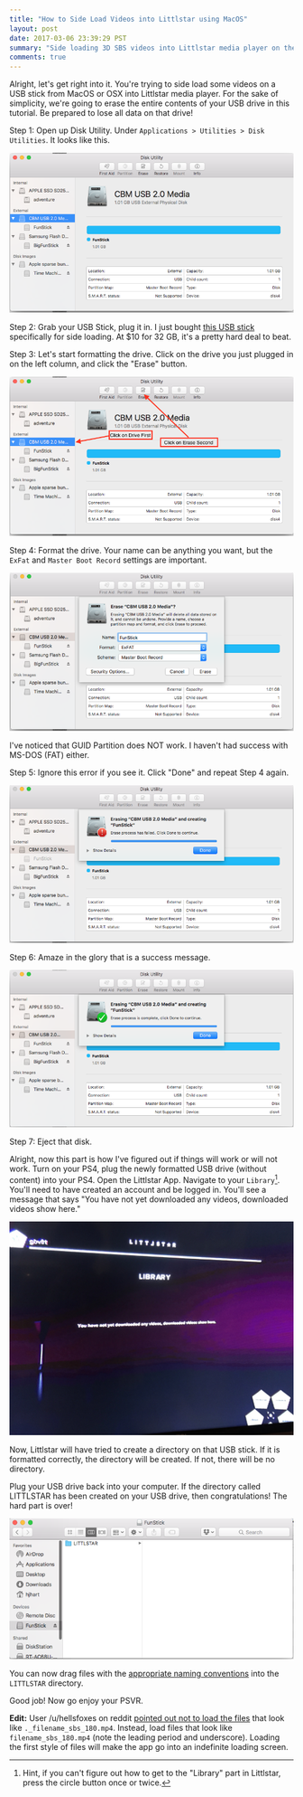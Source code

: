 ```yaml
---
title: "How to Side Load Videos into Littlstar using MacOS"
layout: post
date: 2017-03-06 23:39:29 PST
summary: "Side loading 3D SBS videos into Littlstar media player on the PS4 can be a bit tricky. Get help here."
comments: true
---
```


<span class='newthought'>Alright, let's get right into it. You're trying to side load</span> some videos on a USB stick from MacOS or OSX into Littlstar media player. For the sake of simplicity, we're going to erase the entire contents of your USB drive in this tutorial. Be prepared to lose all data on that drive!

Step 1: Open up Disk Utility. Under `Applications > Utilities > Disk Utilities`. It looks like this.

<img src="/images/littlstar/disk_utility.png" alt="Disk Utility"/>

Step 2: Grab your USB Stick, plug it in. I just bought [this USB stick][usb_stick] specifically for side loading. At $10 for 32 GB, it's a pretty hard deal to beat.

Step 3: Let's start formatting the drive. Click on the drive you just plugged in on the left column, and click the "Erase" button.

<img src="/images/littlstar/erase_clicks.png" alt="Erase Clicks"/>

Step 4: Format the drive. Your name can be anything you want, but the `ExFat` and `Master Boot Record` settings are important.

<img src="/images/littlstar/erase_settings.png" alt="Erase Settings"/>

I've noticed that GUID Partition does NOT work. I haven't had success with MS-DOS (FAT) either.

Step 5: Ignore this error if you see it. Click "Done" and repeat Step 4 again.

<img src="/images/littlstar/error_message.png" alt="Oh noes! Erasing failed."/>

Step 6: Amaze in the glory that is a success message.

<img src="/images/littlstar/success_message.png" alt="Success!"/>

Step 7: Eject that disk.


Alright, now this part is how I've figured out if things will work or will not work. Turn on your PS4, plug the newly formatted USB drive (without content) into your PS4. Open the Littlstar App. Navigate to your `Library`[^1]. You'll need to have created an account and be logged in. You'll see a message that says "You have not yet downloaded any videos, downloaded videos show here."

<img src="/images/littlstar/littlstar_message.jpg" alt="Littlstar Message!"/>

Now, Littlstar will have tried to create a directory on that USB stick. If it is formatted correctly, the directory will be created. If not, there will be no directory.

Plug your USB drive back into your computer. If the directory called LITTLSTAR has been created on your USB drive, then congratulations! The hard part is over!

<img src="/images/littlstar/created_directory.png" alt="Even more Success!"/>

You can now drag files with the [appropriate naming conventions][naming_conventions] into the `LITTLSTAR` directory.

Good job! Now go enjoy your PSVR.

**Edit:** User /u/hellsfoxes on reddit [pointed out not to load the files][hells_foxes_comment] that look like `._filename_sbs_180.mp4`. Instead, load files that look like `filename_sbs_180.mp4` (note the leading period and underscore). Loading the first style of files will make the app go into an indefinite loading screen.

[hells_foxes_comment]: https://www.reddit.com/r/PSVR/comments/5y1fr0/how_to_side_load_videos_into_littlstar_using_macos/demzpw0/?context=3
[usb_stick]: https://www.amazon.com/gp/product/B013CCTOC2/ref=as_li_ss_tl?ie=UTF8&psc=1&linkCode=ll1&tag=hjhartblog-20&linkId=5d919eca9cadfe6414cb007a3aa11d66
[naming_conventions]: http://docs.littlstar.com/display/CG/PlayStation+VR+Video+Sideloading#PlayStationVRVideoSideloading-HarddriveorUSBflashdrivesetup

[^1]: Hint, if you can't figure out how to get to the "Library" part in Littlstar, press the circle button once or twice.